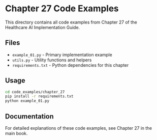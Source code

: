 # Chapter 27 Code Examples

This directory contains all code examples from Chapter 27 of the Healthcare AI Implementation Guide.

## Files

- `example_01.py` - Primary implementation example
- `utils.py` - Utility functions and helpers
- `requirements.txt` - Python dependencies for this chapter

## Usage

```bash
cd code_examples/chapter_27
pip install -r requirements.txt
python example_01.py
```

## Documentation

For detailed explanations of these code examples, see Chapter 27 in the main book.
